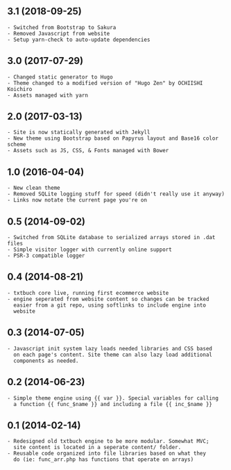 ## 3.1 (2018-09-25)
    - Switched from Bootstrap to Sakura
    - Removed Javascript from website
    - Setup yarn-check to auto-update dependencies 

## 3.0 (2017-07-29)
    - Changed static generator to Hugo
    - Theme changed to a modified version of "Hugo Zen" by OCHIISHI Koichiro
    - Assets managed with yarn

## 2.0 (2017-03-13)
    - Site is now statically generated with Jekyll
    - New theme using Bootstrap based on Papyrus layout and Base16 color scheme
    - Assets such as JS, CSS, & Fonts managed with Bower
    
## 1.0 (2016-04-04)
    - New clean theme
    - Removed SQLite logging stuff for speed (didn't really use it anyway)
    - Links now notate the current page you're on

## 0.5 (2014-09-02)
    - Switched from SQLite database to serialized arrays stored in .dat files
    - Simple visitor logger with currently online support
    - PSR-3 compatible logger

## 0.4 (2014-08-21)
    - txtbuch core live, running first ecommerce website
    - engine seperated from website content so changes can be tracked
      easier from a git repo, using softlinks to include engine into
      website

## 0.3 (2014-07-05)
    - Javascript init system lazy loads needed libraries and CSS based
      on each page's content. Site theme can also lazy load additional
      components as needed.

## 0.2 (2014-06-23)
    - Simple theme engine using {{ var }}. Special variables for calling
      a function {{ func_$name }} and including a file {{ inc_$name }}

## 0.1 (2014-02-14)
    - Redesigned old txtbuch engine to be more modular. Somewhat MVC;
      site content is located in a seperate content/ folder.
    - Reusable code organized into file libraries based on what they
      do (ie: func_arr.php has functions that operate on arrays)

